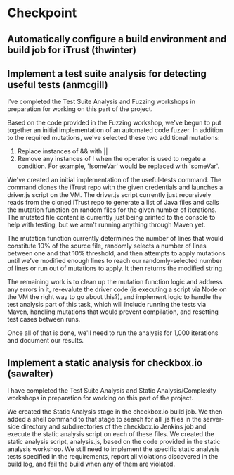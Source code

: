 # Checkpoint

## Automatically configure a build environment and build job for iTrust (thwinter)

## Implement a test suite analysis for detecting useful tests (anmcgill)

I've completed the Test Suite Analysis and Fuzzing workshops in preparation for working on this part of the project. 

Based on the code provided in the Fuzzing workshop, we've begun to put together an initial implementation of an automated code fuzzer. In addition to the required mutations, we've selected these two additional mutations:

1. Replace instances of && with ||
2. Remove any instances of ! when the operator is used to negate a condition. For example, '!someVar' would be replaced with 'someVar'.

We've created an initial implementation of the useful-tests command. The command clones the iTrust repo with the given credentials and launches a driver.js script on the VM. The driver.js script currently just recursively reads from the cloned iTrust repo to generate a list of Java files and calls the mutation function on random files for the given number of iterations. The mutated file content is currently just being printed to the console to help with testing, but we aren't running anything through Maven yet.

The mutation function currently determines the number of lines that would constitute 10% of the source file, randomly selects a number of lines between one and that 10% threshold, and then attempts to apply mutations until we've modified enough lines to reach our randomly-selected number of lines or run out of mutations to apply. It then returns the modified string.

The remaining work is to clean up the mutation function logic and address any errors in it, re-evalute the driver code (is executing a script via Node on the VM the right way to go about this?), and implement logic to handle the test analysis part of this task, which will include running the tests via Maven, handling mutations that would prevent compilation, and resetting test cases between runs.

Once all of that is done, we'll need to run the analysis for 1,000 iterations and document our results.

## Implement a static analysis for checkbox.io (sawalter)

I have completed the Test Suite Analysis and Static Analysis/Complexity workshops in preparation for working on this part of the project.

We created the Static Analysis stage in the checkbox.io build job.  We then added a shell command to that stage to search for all .js files in the server-side directory and subdirectories of the checkbox.io Jenkins job and execute the static analysis script on each of these files.  We created the static analysis script, analysis.js, based on the code provided in the static analysis workshop.  We still need to implement the specific static analysis tests specified in the requirements, report all violations discovered in the build log, and fail the build when any of them are violated.
